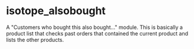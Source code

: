 # isotope_alsobought
A "Customers who bought this also bought..." module. This is basically a product list that checks past orders that contained the current product and lists the other products.
